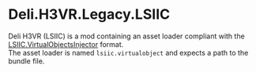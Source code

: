 # Deli.H3VR.Legacy.LSIIC
Deli H3VR (LSIIC) is a mod containing an asset loader compliant with the [LSIIC.VirtualObjectsInjector](https://github.com/BlockBuilder57/LSIIC/tree/master/LSIIC/LSIIC.VirtualObjectsInjector) format.  
The asset loader is named `lsiic.virtualobject` and expects a path to the bundle file.
